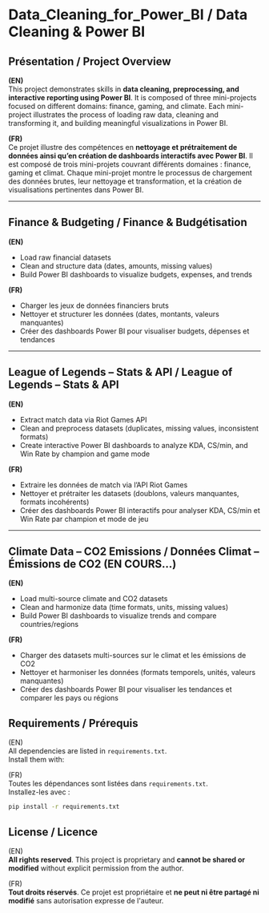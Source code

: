 # Data_Cleaning_for_Power_BI / Data Cleaning & Power BI

## Présentation / Project Overview

**(EN)**  
This project demonstrates skills in **data cleaning, preprocessing, and interactive reporting using Power BI**. It is composed of three mini-projects focused on different domains: finance, gaming, and climate. Each mini-project illustrates the process of loading raw data, cleaning and transforming it, and building meaningful visualizations in Power BI.  

**(FR)**  
Ce projet illustre des compétences en **nettoyage et prétraitement de données ainsi qu’en création de dashboards interactifs avec Power BI**. Il est composé de trois mini-projets couvrant différents domaines : finance, gaming et climat. Chaque mini-projet montre le processus de chargement des données brutes, leur nettoyage et transformation, et la création de visualisations pertinentes dans Power BI.  

---

## Finance & Budgeting / Finance & Budgétisation

**(EN)**  
- Load raw financial datasets  
- Clean and structure data (dates, amounts, missing values)  
- Build Power BI dashboards to visualize budgets, expenses, and trends  

**(FR)**  
- Charger les jeux de données financiers bruts  
- Nettoyer et structurer les données (dates, montants, valeurs manquantes)  
- Créer des dashboards Power BI pour visualiser budgets, dépenses et tendances  

---

## League of Legends – Stats & API / League of Legends – Stats & API

**(EN)**  
- Extract match data via Riot Games API  
- Clean and preprocess datasets (duplicates, missing values, inconsistent formats)  
- Create interactive Power BI dashboards to analyze KDA, CS/min, and Win Rate by champion and game mode  

**(FR)**  
- Extraire les données de match via l’API Riot Games  
- Nettoyer et prétraiter les datasets (doublons, valeurs manquantes, formats incohérents)  
- Créer des dashboards Power BI interactifs pour analyser KDA, CS/min et Win Rate par champion et mode de jeu  

---

## Climate Data – CO2 Emissions / Données Climat – Émissions de CO2 (EN COURS...)

**(EN)**  
- Load multi-source climate and CO2 datasets  
- Clean and harmonize data (time formats, units, missing values)  
- Build Power BI dashboards to visualize trends and compare countries/regions  

**(FR)**  
- Charger des datasets multi-sources sur le climat et les émissions de CO2  
- Nettoyer et harmoniser les données (formats temporels, unités, valeurs manquantes)  
- Créer des dashboards Power BI pour visualiser les tendances et comparer les pays ou régions  

## Requirements / Prérequis

(EN)  
All dependencies are listed in `requirements.txt`.  
Install them with:

(FR)  
Toutes les dépendances sont listées dans `requirements.txt`.  
Installez-les avec :

```bash
pip install -r requirements.txt
```
## License / Licence

(EN)  
**All rights reserved**. This project is proprietary and **cannot be shared or modified** without explicit permission from the author.

(FR)  
**Tout droits réservés**. Ce projet est propriétaire et **ne peut ni être partagé ni modifié** sans autorisation expresse de l'auteur.
